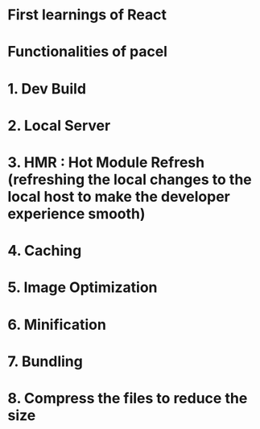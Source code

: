 # First learnings of React

# Functionalities of pacel

# 1. Dev Build

# 2. Local Server

# 3. HMR : Hot Module Refresh (refreshing the local changes to the local host to make the developer experience smooth)

# 4. Caching

# 5. Image Optimization

# 6. Minification

# 7. Bundling

# 8. Compress the files to reduce the size
